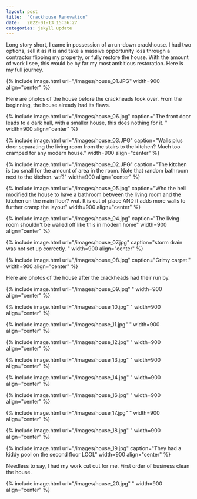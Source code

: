 ```yaml
---
layout: post
title:  "Crackhouse Renovation"
date:   2022-01-13 15:36:27
categories: jekyll update
---
```



Long story short, I came in possession of a run-down crackhouse. I had two options, sell it as it is and take a massive opportunity loss through a contractor flipping my property, or fully restore the house.
With the amount of work I see, this would be by far my most ambitious restoration. Here is my full journey. 

{% include image.html url="/images/house_01.JPG" width=900 align="center" %}


Here are photos of the house before the crackheads took over. From the beginning, the house already had its flaws.

{% include image.html url="/images/house_06.jpg" caption="The front door leads to a dark hall, with a smaller house, this does nothing for it. " width=900 align="center" %}

{% include image.html url="/images/house_03.JPG" caption="Walls plus door separating the living room from the stairs to the kitchen? Much too cramped for any modern house." width=900 align="center" %}

{% include image.html url="/images/house_02.JPG" caption="The kitchen is too small for the amount of area in the room. Note that random bathroom next to the kitchen. wtf?" width=900 align="center" %}

{% include image.html url="/images/house_05.jpg" caption="Who the hell modified the house to have a bathroom between the living room and the kitchen on the main floor? wut. It is out of place AND it adds more walls to further cramp the layout" width=900 align="center" %}

{% include image.html url="/images/house_04.jpg" caption="The living room shouldn't be walled off like this in modern home" width=900 align="center" %}

{% include image.html url="/images/house_07.jpg" caption="storm drain was not set up correctly. " width=900 align="center" %}

{% include image.html url="/images/house_08.jpg" caption="Grimy carpet." width=900 align="center" %}

Here are photos of the house after the crackheads had their run by.

{% include image.html url="/images/house_09.jpg"  " width=900 align="center" %}

{% include image.html url="/images/house_10.jpg"  " width=900 align="center" %}

{% include image.html url="/images/house_11.jpg"  " width=900 align="center" %}

{% include image.html url="/images/house_12.jpg"  " width=900 align="center" %}

{% include image.html url="/images/house_13.jpg"  " width=900 align="center" %}

{% include image.html url="/images/house_14.jpg"  " width=900 align="center" %}

{% include image.html url="/images/house_16.jpg"  " width=900 align="center" %}

{% include image.html url="/images/house_17.jpg"  " width=900 align="center" %}

{% include image.html url="/images/house_18.jpg"  " width=900 align="center" %}

{% include image.html url="/images/house_19.jpg" caption="They had a kiddy pool on the second floor LOOL" width=900 align="center" %}

Needless to say, I had my work cut out for me. First order of business clean the house.

{% include image.html url="/images/house_20.jpg"  " width=900 align="center" %}

